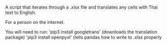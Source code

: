 
 A script that iterates through a .xlsx file and translates any cells with Thai text to English.

 For a person on the internet.

 You will need to run: 'pip3 install googletrans' (downloads the translation package)
                       'pip3 install openpyxl' (tells pandas how to write to .xlsx properly
